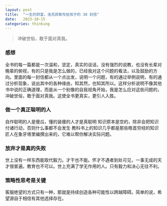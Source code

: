 ```yaml
---
layout: post
title:  "一生的财富，洛克菲勒写给孩子的 38 封信"
date:   2023-10-15
categories: thinking
---
```


> 冲破世俗，敢于面对真我。


### 感想
全书的每一篇都是一次温和，坚定，真实的谈话，没有强烈的说教，也没有长辈对晚辈的俯视，有的只是我是怎么做的，已经我对这个问题的看法，以及鼓励的方向。里面的每一封信都从一个点出发，说明一个问题，有的通过举例说明，有的通过分析现象，说出其中的各种缘由，知其然，也知其所以。这样分析说明不像其他书中说的正确道理，而是从一个别像的自我视角开始，我是怎么应对这些问题的，冲破世俗，敢于面对真我。这使全书更真实，更引人入胜。

### 做一个真正聪明的人
自作聪明的人是傻瓜，懂的装傻的人才是真聪明
知识原本是空的，除非会把知识付诸行动，否则什么事都不会发生
教科书上的知识几乎都是那些皓首穷经的知识匠人在象牙塔里编撰出来的，它难以帮你解决实际问题。

### 放弃才是真的失败
世上没有一样东西能取代毅力。才干也不能。怀才不遇者到处可见，一事无成的天才很普遍。教育也不可以。世上充满了学无作用的人。只有毅力和决心无往不利。

### 策略性思考是关键
客服绝望的方式只有一种，那就是持续创造各种可能性以跨越障碍。简单的说，希望源自于相信有其他选择存在。
